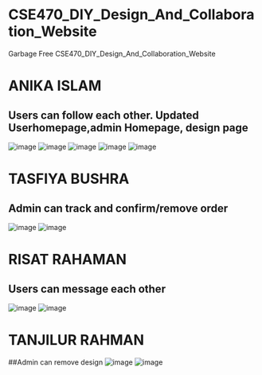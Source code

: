 # CSE470_DIY_Design_And_Collaboration_Website

Garbage Free
 CSE470_DIY_Design_And_Collaboration_Website

# ANIKA ISLAM
## Users can follow each other. Updated Userhomepage,admin Homepage, design page

![image](https://github.com/anikabytes/CSE470_DIY_Design_And_Collaboration_Website/assets/158143231/a34c5b06-867c-4324-99f6-b4156d66a334)
![image](https://github.com/anikabytes/CSE470_DIY_Design_And_Collaboration_Website/assets/158143231/2de37c3a-59b8-4cc6-abc2-16e593555900)
![image](https://github.com/anikabytes/CSE470_DIY_Design_And_Collaboration_Website/assets/158143231/db1ded45-befc-44ea-bbf3-31b41ad0b604)
![image](https://github.com/anikabytes/CSE470_DIY_Design_And_Collaboration_Website/assets/158143231/26c7e51c-7770-48bf-a09b-4c8416d8dcbb)
![image](https://github.com/anikabytes/CSE470_DIY_Design_And_Collaboration_Website/assets/158143231/7fcb0744-1d36-4eca-9cc8-ffd70169b765)




# TASFIYA BUSHRA
##  Admin can track and confirm/remove order
![image](https://github.com/anikabytes/CSE470_DIY_Design_And_Collaboration_Website/assets/158143231/05d02c57-eb21-4e2e-afba-0a7b3091c22b)
![image](https://github.com/anikabytes/CSE470_DIY_Design_And_Collaboration_Website/assets/158143231/10937b57-baaa-49b0-a0fa-cd5e9ddade65)



# RISAT RAHAMAN

## Users can message each other
![image](https://github.com/anikabytes/CSE470_DIY_Design_And_Collaboration_Website/assets/158143231/0ed087d8-c547-4a19-84c8-c2974c3e85b3)
![image](https://github.com/anikabytes/CSE470_DIY_Design_And_Collaboration_Website/assets/158143231/8a519f28-4da3-4997-bdd6-ed3842ea5a83)


# TANJILUR RAHMAN
##Admin can remove design
![image](https://github.com/anikabytes/CSE470_DIY_Design_And_Collaboration_Website/assets/158143231/9cf0d8e9-8875-460f-ba29-fdb2f76097eb)
![image](https://github.com/anikabytes/CSE470_DIY_Design_And_Collaboration_Website/assets/158143231/5bdcb6a9-af02-4d0b-bdfc-7116c121a346)


